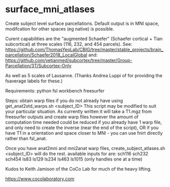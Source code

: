 # surface_mni_atlases
Create subject level surface parcellations. Default output is in MNI space, modifcation for other spaces (eg native) is possible.

Curent capabilities are the "augmented Schaefer" (Schaefer cortical + Tian subcortical) at three scales (116, 232, and 454 parcels). 
See: https://github.com/ThomasYeoLab/CBIG/tree/master/stable_projects/brain_parcellation/Schaefer2018_LocalGlobal
and: https://github.com/yetianmed/subcortex/tree/master/Group-Parcellation/3T/Subcortex-Only

As well as 5 scales of Lausanne. (Thanks Andrea Luppi of  for providing the fsaverage labels for these.)

Requirements:
python
fsl
workbench
freesurfer

Steps: 
obtain warp files if you do not already have using get_anat2std_warps.sh <subject_ID>
This script may be modified to suit your particular situation. As currently written it will take a T1.mgz from freesurfer outputs and create warp files however the amount of computation time needed could be reduced if you already have 1 warp file, and only need to create the inverse (near the end of the script), OR if you have T1 in a orientation and space closer to MNI - you can use fnirt directly rather than fsl_anat.

Once you have anat2mni and mni2anat warp files, create_subject_atlases.sh <subject_ID> <atlas> will do the rest.
  available inputs for <parc> are: sch116 sch232 sch454 ls83 ls129 ls234 ls463 ls1015 (only handles one at a time)


Kudos to Keith Jamison of the CoCo Lab for much of the heavy lifting.

https://www.cocolaboratory.com
